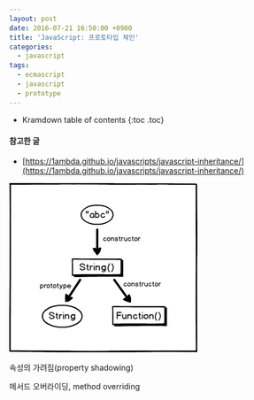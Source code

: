 ```yaml
---
layout: post
date: 2016-07-21 16:50:00 +0900
title: 'JavaScript: 프로토타입 체인'
categories:
  - javascript
tags:
  - ecmascript
  - javascript
  - prototype
---
```


* Kramdown table of contents
{:toc .toc}

#### 참고한 글

- [https://1ambda.github.io/javascripts/javascript-inheritance/](https://1ambda.github.io/javascripts/javascript-inheritance/)

![](/images/prototype-constructor-1.png)


속성의 가려짐(property shadowing)

메서드 오버라이딩, method overriding
